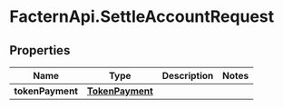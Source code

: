 # FacternApi.SettleAccountRequest

## Properties
Name | Type | Description | Notes
------------ | ------------- | ------------- | -------------
**tokenPayment** | [**TokenPayment**](TokenPayment.md) |  | 


